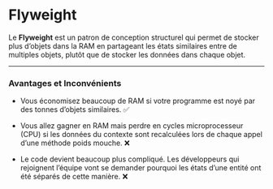# Flyweight 

Le **Flyweight** est un patron de conception structurel qui permet de stocker plus d’objets dans la RAM en partageant les états similaires entre de multiples objets, plutôt que de stocker les données dans chaque objet.

---
### Avantages et Inconvénients

- Vous économisez beaucoup de RAM si votre programme est noyé par des tonnes d’objets similaires. ✅

- Vous allez gagner en RAM mais perdre en cycles microprocesseur (CPU) si les données du contexte sont recalculées lors de chaque appel d’une méthode poids mouche. ❌
- Le code devient beaucoup plus compliqué. Les développeurs qui rejoignent l’équipe vont se demander pourquoi les états d’une entité ont été séparés de cette manière. ❌

